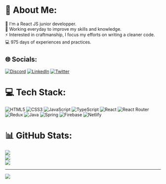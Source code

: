 # 💫 About Me:
🔭 I'm a React JS junior developper.<br>🌱 Working everyday to improve my skills and knowledge.<br>⚡ Interested in craftmanship, I focus my efforts on writing a cleaner code.<br>💻 975 days of experiences and practices.


## 🌐 Socials:
[![Discord](https://img.shields.io/badge/Discord-%237289DA.svg?logo=discord&logoColor=white)](htttps://discord.gg/Peally#0862) [![LinkedIn](https://img.shields.io/badge/LinkedIn-%230077B5.svg?logo=linkedin&logoColor=white)](https://linkedin.com/in/pierre-andre-bb674b232) [![Twitter](https://img.shields.io/badge/Twitter-%231DA1F2.svg?logo=Twitter&logoColor=white)](https://twitter.com/Peallyzz) 

# 💻 Tech Stack:
![HTML5](https://img.shields.io/badge/html5-%23E34F26.svg?style=plastic&logo=html5&logoColor=white) ![CSS3](https://img.shields.io/badge/css3-%231572B6.svg?style=plastic&logo=css3&logoColor=white) ![JavaScript](https://img.shields.io/badge/javascript-%23323330.svg?style=plastic&logo=javascript&logoColor=%23F7DF1E) ![TypeScript](https://img.shields.io/badge/typescript-%23007ACC.svg?style=plastic&logo=typescript&logoColor=white) ![React](https://img.shields.io/badge/react-%2320232a.svg?style=plastic&logo=react&logoColor=%2361DAFB) ![React Router](https://img.shields.io/badge/React_Router-CA4245?style=plastic&logo=react-router&logoColor=white) ![Redux](https://img.shields.io/badge/redux-%23593d88.svg?style=plastic&logo=redux&logoColor=white) ![Java](https://img.shields.io/badge/java-%23ED8B00.svg?style=plastic&logo=java&logoColor=white) ![Spring](https://img.shields.io/badge/spring-%236DB33F.svg?style=plastic&logo=spring&logoColor=white) ![Firebase](https://img.shields.io/badge/firebase-%23039BE5.svg?style=plastic&logo=firebase) ![Netlify](https://img.shields.io/badge/netlify-%23000000.svg?style=plastic&logo=netlify&logoColor=#00C7B7)
# 📊 GitHub Stats:
![](https://github-readme-stats.vercel.app/api?username=Peallyz&theme=dracula&hide_border=false&include_all_commits=false&count_private=false)<br/>
![](https://github-readme-streak-stats.herokuapp.com/?user=Peallyz&theme=dracula&hide_border=false)<br/>
![](https://github-readme-stats.vercel.app/api/top-langs/?username=Peallyz&theme=dracula&hide_border=false&include_all_commits=false&count_private=false&layout=compact)

---
[![](https://visitcount.itsvg.in/api?id=Peallyz&icon=0&color=0)](https://visitcount.itsvg.in)
